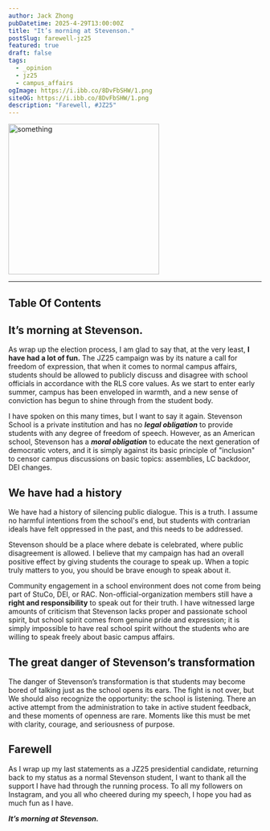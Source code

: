 ```yaml
---
author: Jack Zhong
pubDatetime: 2025-4-29T13:00:00Z
title: "It’s morning at Stevenson."
postSlug: farewell-jz25
featured: true
draft: false
tags:
  - _opinion
  - jz25
  - campus_affairs
ogImage: https://i.ibb.co/8DvFbSHW/1.png
siteOG: https://i.ibb.co/8DvFbSHW/1.png
description: "Farewell, #JZ25"
---
```


<img src="https://i.ibb.co/8DvFbSHW/1.png" alt="something" width="300">

---

## Table Of Contents

## It’s morning at Stevenson.

As wrap up the election process, I am glad to say that, at the very least, **I have had a lot of fun.** The JZ25 campaign was by its nature a call for freedom of expression, that when it comes to normal campus affairs, students should be allowed to publicly discuss and disagree with school officials in accordance with the RLS core values. As we start to enter early summer, campus has been enveloped in warmth, and a new sense of conviction has begun to shine through from the student body.

I have spoken on this many times, but I want to say it again. Stevenson School is a private institution and has no **_legal obligation_** to provide students with any degree of freedom of speech. However, as an American school, Stevenson has a **_moral obligation_** to educate the next generation of democratic voters, and it is simply against its basic principle of "inclusion" to censor campus discussions on basic topics: assemblies, LC backdoor, DEI changes.

## We have had a history

We have had a history of silencing public dialogue. This is a truth. I assume no harmful intentions from the school's end, but students with contrarian ideals have felt oppressed in the past, and this needs to be addressed.

Stevenson should be a place where debate is celebrated, where public disagreement is allowed. I believe that my campaign has had an overall positive effect by giving students the courage to speak up. When a topic truly matters to you, you should be brave enough to speak about it.

Community engagement in a school environment does not come from being part of StuCo, DEI, or RAC. Non-official-organization members still have a **right and responsibility** to speak out for their truth. I have witnessed large amounts of criticism that Stevenson lacks proper and passionate school spirit, but school spirit comes from genuine pride and expression; it is simply impossible to have real school spirit without the students who are willing to speak freely about basic campus affairs.

## The great danger of Stevenson’s transformation

The danger of Stevenson’s transformation is that students may become bored of talking just as the school opens its ears. The fight is not over, but We should also recognize the opportunity: the school is listening. There an active attempt from the administration to take in active student feedback, and these moments of openness are rare. Moments like this must be met with clarity, courage, and seriousness of purpose.

## Farewell

As I wrap up my last statements as a JZ25 presidential candidate, returning back to my status as a normal Stevenson student, I want to thank all the support I have had through the running process. To all my followers on Instagram, and you all who cheered during my speech, I hope you had as much fun as I have.

**_It’s morning at Stevenson._**
